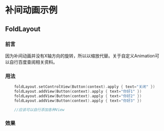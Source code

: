 # 补间动画示例

## FoldLayout
 
### 前言
因为补间动画并没有X轴方向的旋转，所以以缩放代替。关于自定义Animation可以自行百度查阅相关资料。

### 用法

```kotlin
	foldLayout.setControlView(Button(context).apply { text="关闭" })
    foldLayout.addView(Button(context).apply { text="你好1" })
    foldLayout.addView(Button(context).apply { text="你好2" })
    foldLayout.addView(Button(context).apply { text="你好3" })

	//应该可以自行添加各种View
```
### 效果